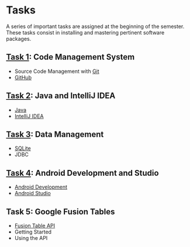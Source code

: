# Tasks

A series of important tasks are assigned at the beginning of the semester.
These tasks consist in installing and mastering pertinent software packages.

[Task 1](./1task.md): Code Management System
------------------------------
* Source Code Management with [Git](http://git-scm.com/)
* [GitHub](https://github.com/)

[Task 2](./2task.md): Java and IntelliJ IDEA
------------------------------
* [Java](https://www.java.com/)
* [IntelliJ IDEA](https://www.jetbrains.com/idea/)

[Task 3](./3task.md): Data Management
-----------------------
* [SQLite](http://www.sqlite.org)
* JDBC

[Task 4](./4task.md): Android Development and Studio
--------------------------------------
* [Android Development](https://developer.android.com/)
* [Android Studio](https://developer.android.com/sdk/)

Task 5: Google Fusion Tables
----------------------------
* [Fusion Table API](https://developers.google.com/fusiontables/)
* Getting Started
* Using the API
